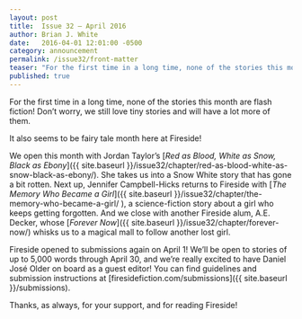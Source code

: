 ```yaml
---
layout: post
title:  Issue 32 — April 2016
author: Brian J. White
date:   2016-04-01 12:01:00 -0500
category: announcement
permalink: /issue32/front-matter
teaser: "For the first time in a long time, none of the stories this month are flash fiction!"
published: true
---
```


For the first time in a long time, none of the stories this month are flash fiction! Don’t worry, we still love tiny stories and will have a lot more of them.

It also seems to be fairy tale month here at Fireside!

We open this month with Jordan Taylor’s [_Red as Blood, White as Snow, Black as Ebony_]({{ site.baseurl }}/issue32/chapter/red-as-blood-white-as-snow-black-as-ebony/). She takes us into a Snow White story that has gone a bit rotten. Next up, Jennifer Campbell-Hicks returns to Fireside with [_The Memory Who Became a Girl_]({{ site.baseurl }}/issue32/chapter/the-memory-who-became-a-girl/ ), a science-fiction story about a girl who keeps getting forgotten. And we close with another Fireside alum, A.E. Decker, whose [_Forever Now_]({{ site.baseurl }}/issue32/chapter/forever-now/) whisks us to a magical mall to follow another lost girl.

Fireside opened to submissions again on April 1! We’ll be open to stories of up to 5,000 words through April 30, and we’re really excited to have Daniel José  Older on board as a guest editor! You can find guidelines and submission instructions at [firesidefiction.com/submissions]({{ site.baseurl }}/submissions).

Thanks, as always, for your support, and for reading Fireside!

